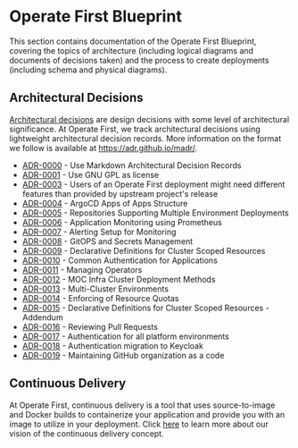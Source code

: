# Operate First Blueprint

This section contains documentation of the Operate First Blueprint, covering the topics of architecture (including logical diagrams and documents of decisions taken) and the process to create deployments (including schema and physical diagrams).

Architectural Decisions
-----------------------

[Architectural decisions](https://adr.github.io/) are design decisions with some level of architectural significance. At Operate First, we track architectural decisions using lightweight architectural decision records. More information on the format we follow is available at https://adr.github.io/madr/.

* [ADR-0000](docs/adr/0000-use-markdown-architectural-decision-records.md) - Use Markdown Architectural Decision Records
* [ADR-0001](docs/adr/0001-use-gpl3-as-license.md) - Use GNU GPL as license
* [ADR-0003](docs/adr/0003-feature-selection-policy.md) - Users of an Operate First deployment might need different features than provided by upstream project's release
* [ADR-0004](docs/adr/0004-argocd-apps-of-apps-structure.md) - ArgoCD Apps of Apps Structure
* [ADR-0005](docs/adr/0005-support-multi-environments-in-repos.md) - Repositories Supporting Multiple Environment Deployments
* [ADR-0006](docs/adr/0006-monitoring-structure.md) - Application Monitoring using Prometheus
* [ADR-0007](docs/adr/0007-alerting-setup.md) - Alerting Setup for Monitoring
* [ADR-0008](docs/adr/0008-secrets-management.md) - GitOPS and Secrets Management
* [ADR-0009](docs/adr/0009-cluster-resources.md) - Declarative Definitions for Cluster Scoped Resources
* [ADR-0010](docs/adr/0010-common-auth-for-applications.md) - Common Authentication for Applications
* [ADR-0011](docs/adr/0011-operators.md) - Managing Operators
* [ADR-0012](docs/adr/0012-moc-infra-cluster-deployment-methods.md) - MOC Infra Cluster Deployment Methods
* [ADR-0013](docs/adr/0013-multicluster-environments.md) - Multi-Cluster Environments
* [ADR-0014](docs/adr/0014-enforcing-resource-quotas.md) - Enforcing of Resource Quotas
* [ADR-0015](docs/adr/0015-cluster-resources-amendment.md) - Declarative Definitions for Cluster Scoped Resources - Addendum
* [ADR-0016](docs/adr/0016-pr-review.md) - Reviewing Pull Requests
* [ADR-0017](docs/adr/0017-authentication-for-platform.md) - Authentication for all platform environments
* [ADR-0018](docs/adr/0018-migration-to-keycloak.md) - Authentication migration to Keycloak
* [ADR-0019](docs/adr/0019-org-management.md) - Maintaining GitHub organization as a code

Continuous Delivery
-------------------

At Operate First, continuous delivery is a tool that uses source-to-image and Docker builds to containerize your application and provide you with an image to utilize in your deployment. Click [here](https://www.operate-first.cloud/blueprints/continuous-delivery/docs/continuous_delivery.md) to learn more about our vision of the continuous delivery concept.
